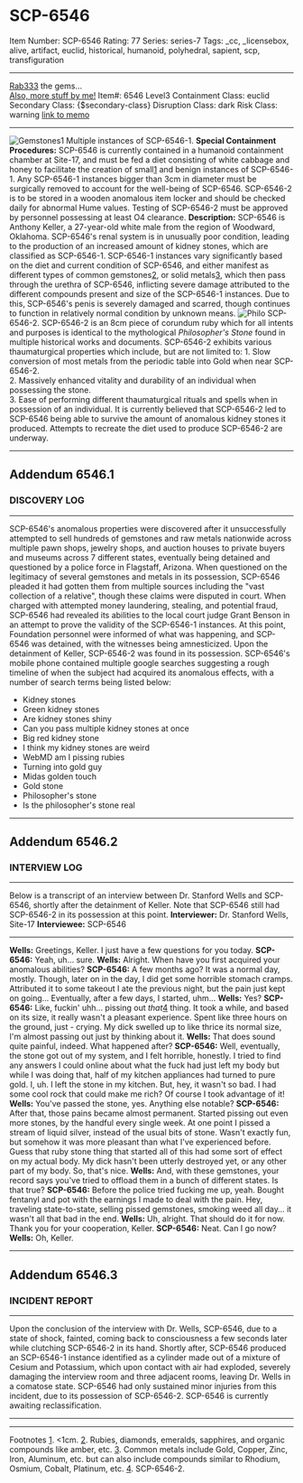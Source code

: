 # SCP-6546
Item Number: SCP-6546
Rating: 77
Series: series-7
Tags: _cc, _licensebox, alive, artifact, euclid, historical, humanoid, polyhedral, sapient, scp, transfiguration

---

[Rab333](javascript:;)
the gems…  
[Also, more stuff by me!](https://scp-wiki.wikidot.com/rab333-s-contained-anomalies)
Item#: 6546
Level3
Containment Class:
euclid
Secondary Class:
{$secondary-class}
Disruption Class:
dark
Risk Class:
warning
[link to memo](/classification-committee-memo)  

* * *
![Gemstones1](http://scp-sandbox-3.wikidot.com/local--files/rab33333/Gemstones1)
Multiple instances of SCP-6546-1.
**Special Containment Procedures:** SCP-6546 is currently contained in a humanoid containment chamber at Site-17, and must be fed a diet consisting of white cabbage and honey to facilitate the creation of small[1](javascript:;) and benign instances of SCP-6546-1. Any SCP-6546-1 instances bigger than 3cm in diameter must be surgically removed to account for the well-being of SCP-6546.
SCP-6546-2 is to be stored in a wooden anomalous item locker and should be checked daily for abnormal Hume values. Testing of SCP-6546-2 must be approved by personnel possessing at least O4 clearance.
**Description:** SCP-6546 is Anthony Keller, a 27-year-old white male from the region of Woodward, Oklahoma. SCP-6546's renal system is in unusually poor condition, leading to the production of an increased amount of kidney stones, which are classified as SCP-6546-1.
SCP-6546-1 instances vary significantly based on the diet and current condition of SCP-6546, and either manifest as different types of common gemstones[2](javascript:;), or solid metals[3](javascript:;), which then pass through the urethra of SCP-6546, inflicting severe damage attributed to the different compounds present and size of the SCP-6546-1 instances. Due to this, SCP-6546's penis is severely damaged and scarred, though continues to function in relatively normal condition by unknown means.
![Philo](http://scp-sandbox-3.wikidot.com/local--files/rab33333/Philo)
SCP-6546-2.
SCP-6546-2 is an 8cm piece of corundum ruby which for all intents and purposes is identical to the mythological _Philosopher's Stone_ found in multiple historical works and documents.
SCP-6546-2 exhibits various thaumaturgical properties which include, but are not limited to:
1\. Slow conversion of most metals from the periodic table into Gold when near SCP-6546-2.  
2\. Massively enhanced vitality and durability of an individual when possessing the stone.  
3\. Ease of performing different thaumaturgical rituals and spells when in possession of an individual.
It is currently believed that SCP-6546-2 led to SCP-6546 being able to survive the amount of anomalous kidney stones it produced. Attempts to recreate the diet used to produce SCP-6546-2 are underway.
* * *
## Addendum **6546.1**
### DISCOVERY LOG
* * *
SCP-6546's anomalous properties were discovered after it unsuccessfully attempted to sell hundreds of gemstones and raw metals nationwide across multiple pawn shops, jewelry shops, and auction houses to private buyers and museums across 7 different states, eventually being detained and questioned by a police force in Flagstaff, Arizona.
When questioned on the legitimacy of several gemstones and metals in its possession, SCP-6546 pleaded it had gotten them from multiple sources including the "vast collection of a relative", though these claims were disputed in court. When charged with attempted money laundering, stealing, and potential fraud, SCP-6546 had revealed its abilities to the local court judge Grant Benson in an attempt to prove the validity of the SCP-6546-1 instances. At this point, Foundation personnel were informed of what was happening, and SCP-6546 was detained, with the witnesses being amnesticized.
Upon the detainment of Keller, SCP-6546-2 was found in its possession. SCP-6546's mobile phone contained multiple google searches suggesting a rough timeline of when the subject had acquired its anomalous effects, with a number of search terms being listed below:
  * Kidney stones
  * Green kidney stones
  * Are kidney stones shiny
  * Can you pass multiple kidney stones at once
  * Big red kidney stone
  * I think my kidney stones are weird
  * WebMD am I pissing rubies
  * Turning into gold guy
  * Midas golden touch
  * Gold stone
  * Philosopher's stone
  * Is the philosopher's stone real

* * *
## Addendum **6546.2**
### INTERVIEW LOG
* * *
Below is a transcript of an interview between Dr. Stanford Wells and SCP-6546, shortly after the detainment of Keller. Note that SCP-6546 still had SCP-6546-2 in its possession at this point.
**Interviewer:** Dr. Stanford Wells, Site-17
**Interviewee:** SCP-6546
* * *
**Wells:** Greetings, Keller. I just have a few questions for you today.
**SCP-6546:** Yeah, uh… sure.
**Wells:** Alright. When have you first acquired your anomalous abilities?
**SCP-6546:** A few months ago? It was a normal day, mostly. Though, later on in the day, I did get some horrible stomach cramps. Attributed it to some takeout I ate the previous night, but the pain just kept on going… Eventually, after a few days, I started, uhm…
**Wells:** Yes?
**SCP-6546:** Like, fuckin' uhh… pissing out _that_[4](javascript:;) thing. It took a while, and based on its size, it really wasn't a pleasant experience. Spent like three hours on the ground, just - crying. My dick swelled up to like thrice its normal size, I'm almost passing out just by thinking about it.
**Wells:** That does sound quite painful, indeed. What happened after?
**SCP-6546:** Well, eventually, the stone got out of my system, and I felt horrible, honestly. I tried to find any answers I could online about what the fuck had just left my body but while I was doing that, half of my kitchen appliances had turned to pure gold. I, uh. I left the stone in my kitchen. But, hey, it wasn't so bad. I had some cool rock that could make me rich? Of course I took advantage of it!
**Wells:** You've passed the stone, yes. Anything else notable?
**SCP-6546:** After that, those pains became almost permanent. Started pissing out even more stones, by the handful every single week. At one point I pissed a stream of liquid silver, instead of the usual bits of stone. Wasn't exactly fun, but somehow it was more pleasant than what I've experienced before. Guess that ruby stone thing that started all of this had some sort of effect on my actual body. My dick hasn't been utterly destroyed yet, or any other part of my body. So, that's nice.
**Wells:** And, with these gemstones, your record says you've tried to offload them in a bunch of different states. Is that true?
**SCP-6546:** Before the police tried fucking me up, yeah. Bought fentanyl and pot with the earnings I made to deal with the pain. Hey, traveling state-to-state, selling pissed gemstones, smoking weed all day… it wasn't all that bad in the end.
**Wells:** Uh, alright. That should do it for now. Thank you for your cooperation, Keller.
**SCP-6546:** Neat. Can I go now?
**Wells:** Oh, Keller.
* * *
## Addendum **6546.3**
### INCIDENT REPORT
* * *
Upon the conclusion of the interview with Dr. Wells, SCP-6546, due to a state of shock, fainted, coming back to consciousness a few seconds later while clutching SCP-6546-2 in its hand. Shortly after, SCP-6546 produced an SCP-6546-1 instance identified as a cylinder made out of a mixture of Cesium and Potassium, which upon contact with air had exploded, severely damaging the interview room and three adjacent rooms, leaving Dr. Wells in a comatose state. SCP-6546 had only sustained minor injuries from this incident, due to its possession of SCP-6546-2.
SCP-6546 is currently awaiting reclassification.
* * *
* * *
Footnotes
[1](javascript:;). <1cm.
[2](javascript:;). Rubies, diamonds, emeralds, sapphires, and organic compounds like amber, etc.
[3](javascript:;). Common metals include Gold, Copper, Zinc, Iron, Aluminum, etc. but can also include compounds similar to Rhodium, Osmium, Cobalt, Platinum, etc.
[4](javascript:;). SCP-6546-2.